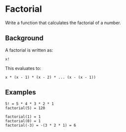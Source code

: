 Factorial
============
Write a function that calculates the factorial of a number.

Background
---------------------
A factorial is written as:
```
x!
```
This evaluates to:
```
x * (x - 1) * (x - 2) * ... (x - (x - 1))
```
Examples
---------------------
```
5! = 5 * 4 * 3 * 2 * 1
factorial(5) = 120
```

```
factorial(1) = 1
factorial(0) = 1
factorial(-3) = -(3 * 2 * 1) = 6
```

